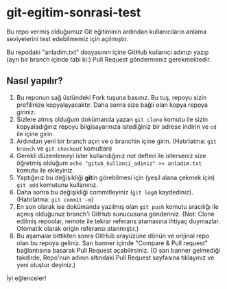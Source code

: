 # git-egitim-sonrasi-test
Bu repo vermiş olduğumuz Git eğitiminin ardından kullanıcıların anlama seviyelerini test edebilmemiz için açılmıştır.

Bu repodaki "anladim.txt" dosyasının içine GitHub kullanıcı adınızı yazıp (ayrı bir branch içinde tabi ki:) Pull Request göndermeniz gerekmektedir.

## Nasıl yapılır?
1. Bu reponun sağ üstündeki Fork tuşuna basınız. Bu tuş, repoyu sizin profilinize kopyalayacaktır. Daha sonra size bağlı olan kopya repoya giriniz.
2. Sizlere atmış olduğum dokümanda yazan `git clone` komutu ile sizin kopyaladığınız repoyu bilgisayarınıza istediğiniz bir adrese indirin ve `cd` ile içine girin.
3. Ardından yeni bir branch açın ve o branchin içine girin. (Hatırlatma: `git branch` ve `git checkout` komutları)
4. Gerekli düzenlemeyi ister kullandığınız not defteri ile isterseniz size öğretmiş olduğum `echo "gitub_kullanci_adiniz" >> anladim.txt` komutu ile ekleyiniz.
5. Yaptığınız bu değişikliği **git**in görebilmesi için (yeşil alana çekmek için) `git add` komutunu kullanınız.
6. Daha sonra bu değişikliği commitleyiniz (`git log`a kaydediniz). (Hatırlatma: `git commit -m`)
7. En son olarak ise dokümanda yazılmış olan `git push` komutu aracılığı ile açmış olduğunuz branch'i GitHub sunucusuna gönderiniz. (Not: Clone edilmiş repoolar, remote ile tekrar referans atamasına ihtiyaç duymazlar. Otomatik olarak origin referansı atanmıştır.)
8. Bu aşamalar bittikten sonra GitHub arayüzüne dönün ve orijinal repo olan bu repoya geliniz. Sarı banner içinde "Compare & Pull request" bağlantısına basarak Pull Request açabilirsiniz. (O sarı banner gelmediği takdirde, Repo'nun adının altındaki Pull Request sayfasına tıklayınız ve yeni oluştur deyiniz.)

İyi eğlenceler!
